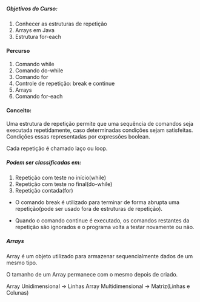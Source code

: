 ##### Objetivos do Curso:

1. Conhecer as estruturas de repetição
2. Arrays em Java
3. Estrutura for-each

#### Percurso

1. Comando while
2. Comando do-while
3. Comando for
4. Controle de repetição: break e continue
5. Arrays
6. Comando for-each

#### Conceito:

Uma estrutura de repetição permite que uma sequência de comandos seja executada repetidamente, caso determinadas condições sejam satisfeitas. Condições essas representadas por expressões boolean.

Cada repetição é chamado laço ou loop.

##### Podem ser classificadas em:

1. Repetição com teste no início(while)
1. Repetição com teste no final(do-while)
1. Repetição contada(for)

+ O comando break é utilizado para terminar de forma abrupta uma repetição(pode ser usado fora de estruturas de repetição).

+ Quando o comando continue é executado, os comandos restantes da repetição são ignorados e o programa volta a testar novamente ou não.

##### Arrays
Array é um objeto utilizado para armazenar sequencialmente dados de um mesmo tipo.

O tamanho de um Array permanece com o mesmo depois de criado.

Array Unidimensional -> Linhas
Array Multidimensional -> Matriz(Linhas e Colunas)


